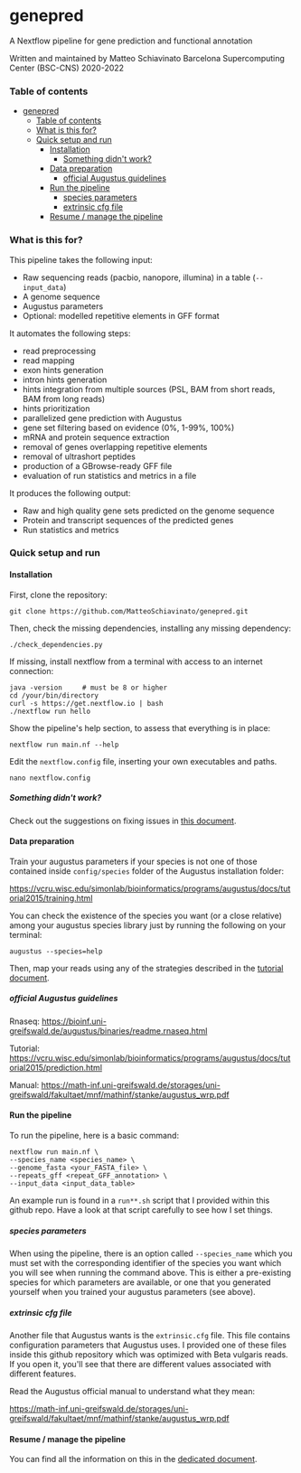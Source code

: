 # genepred

A Nextflow pipeline for gene prediction and functional annotation

Written and maintained by Matteo Schiavinato
Barcelona Supercomputing Center (BSC-CNS)
2020-2022

### Table of contents

- [genepred](#genepred)
    + [Table of contents](#table-of-contents)
    + [What is this for?](#what-is-this-for-)
    + [Quick setup and run](#quick-setup-and-run)
      - [Installation](#installation)
        * [Something didn't work?](#something-didn-t-work-)
      - [Data preparation](#data-preparation)
        * [official Augustus guidelines](#official-augustus-guidelines)
      - [Run the pipeline](#run-the-pipeline)
        * [species parameters](#species-parameters)
        * [extrinsic cfg file](#extrinsic-cfg-file)
      - [Resume / manage the pipeline](#resume---manage-the-pipeline)


### What is this for?

This pipeline takes the following input:
- Raw sequencing reads (pacbio, nanopore, illumina) in a table (`--input_data`)
- A genome sequence
- Augustus parameters
- Optional: modelled repetitive elements in GFF format

It automates the following steps:
- read preprocessing
- read mapping
- exon hints generation
- intron hints generation
- hints integration from multiple sources (PSL, BAM from short reads, BAM from long reads)
- hints prioritization
- parallelized gene prediction with Augustus
- gene set filtering based on evidence (0%, 1-99%, 100%)
- mRNA and protein sequence extraction
- removal of genes overlapping repetitive elements
- removal of ultrashort peptides
- production of a GBrowse-ready GFF file
- evaluation of run statistics and metrics in a file

It produces the following output:
- Raw and high quality gene sets predicted on the genome sequence
- Protein and transcript sequences of the predicted genes
- Run statistics and metrics

### Quick setup and run

#### Installation

First, clone the repository:

```
git clone https://github.com/MatteoSchiavinato/genepred.git
```

Then, check the missing dependencies, installing any missing dependency:

```
./check_dependencies.py
```

If missing, install nextflow from a terminal with access to an internet connection:

```
java -version     # must be 8 or higher
cd /your/bin/directory
curl -s https://get.nextflow.io | bash
./nextflow run hello
```

Show the pipeline's help section, to assess that everything is in place:

```
nextflow run main.nf --help
```

Edit the `nextflow.config` file, inserting your own executables and paths.

```
nano nextflow.config
```


##### Something didn't work?

Check out the suggestions on fixing issues in [this document](docs/ISSUES.md).


#### Data preparation

Train your augustus parameters if your species is not one of those contained inside `config/species` folder of the Augustus installation folder:

https://vcru.wisc.edu/simonlab/bioinformatics/programs/augustus/docs/tutorial2015/training.html

You can check the existence of the species you want (or a close relative) among your augustus species library just by running the following on your terminal:

```
augustus --species=help
```

Then, map your reads using any of the strategies described in the [tutorial document](docs/TUTORIAL.md).

##### official Augustus guidelines

Rnaseq:
https://bioinf.uni-greifswald.de/augustus/binaries/readme.rnaseq.html

Tutorial:
https://vcru.wisc.edu/simonlab/bioinformatics/programs/augustus/docs/tutorial2015/prediction.html

Manual:
https://math-inf.uni-greifswald.de/storages/uni-greifswald/fakultaet/mnf/mathinf/stanke/augustus_wrp.pdf

#### Run the pipeline

To run the pipeline, here is a basic command:

```
nextflow run main.nf \
--species_name <species_name> \
--genome_fasta <your_FASTA_file> \
--repeats_gff <repeat_GFF_annotation> \
--input_data <input_data_table>
```

An example run is found in a `run**.sh` script that I provided within this github repo. Have a look at that script carefully to see how I set things.


##### species parameters

When using the pipeline, there is an option called `--species_name` which you must set with the corresponding identifier of the species you want which you will see when running the command above. This is either a pre-existing species for which parameters are available, or one that you generated yourself when you trained your augustus parameters (see above).

##### extrinsic cfg file

Another file that Augustus wants is the `extrinsic.cfg` file. This file contains configuration parameters that Augustus uses. I provided one of these files inside this github repository which was optimized with Beta vulgaris reads. If you open it, you'll see that there are different values associated with different features.

Read the Augustus official manual to understand what they mean:

https://math-inf.uni-greifswald.de/storages/uni-greifswald/fakultaet/mnf/mathinf/stanke/augustus_wrp.pdf


#### Resume / manage the pipeline

You can find all the information on this in the [dedicated document](docs/NEXTFLOW.md).
